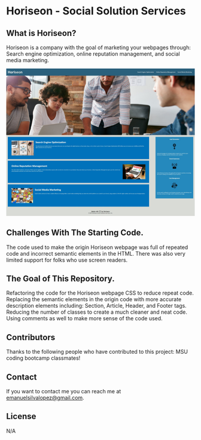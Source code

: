 # Horiseon - Social Solution Services

## What is Horiseon?
Horiseon is a company with the goal of marketing your webpages through: Search engine optimization, online reputation management, and social media marketing.

![image of Horiseon Webpage](Develop/assets/images/Horiseon-webpage-image.jpeg)

## Challenges With The Starting Code.
The code used to make the origin Horiseon webpage was full of repeated code and incorrect semantic elements in the HTML. There was also very limited support for folks who use screen readers.

## The Goal of This Repository.
Refactoring the code for the Horiseon webpage CSS to reduce repeat code. Replacing the semantic elements in the origin code with more accurate description elements including: Section, Article, Header, and Footer tags. Reducing the number of classes to create a much cleaner and neat code. Using comments as well to make more sense of the code used.

## Contributors
Thanks to the following people who have contributed to this project:
MSU coding bootcamp classmates!

## Contact
If you want to contact me you can reach me at <emanuelsilvalopez@gmail.com>.

## License
N/A
